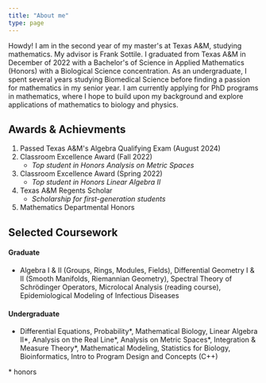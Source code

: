```yaml
---
title: "About me"
type: page
---
```

Howdy! I am in the second year of my master's at Texas A&M, studying mathematics. My advisor is Frank Sottile. I graduated from Texas A&M in December of 2022 with a Bachelor's of Science in Applied Mathematics (Honors) with a Biological Science concentration. As an undergraduate, I spent several years studying Biomedical Science before finding a passion for mathematics in my senior year. I am currently applying for PhD programs in mathematics, where I hope to build upon my background and explore applications of mathematics to biology and physics.

## Awards & Achievments
1. Passed Texas A&M's Algebra Qualifying Exam (August 2024)
2. Classroom Excellence Award (Fall 2022)
    * *Top student in Honors Analysis on Metric Spaces*
3. Classroom Excellence Award (Spring 2022)
    * *Top student in Honors Linear Algebra II*
4. Texas A&M Regents Scholar
    * *Scholarship for first-generation students*
4. Mathematics Departmental Honors

## Selected Coursework
#### Graduate
* Algebra I & II (Groups, Rings, Modules, Fields), Differential Geometry I & II (Smooth Manifolds, Riemannian Geometry), Spectral Theory of Schrödinger Operators, Microlocal Analysis (reading course), Epidemiological Modeling of Infectious Diseases

#### Undergraduate
* Differential Equations, Probability*, Mathematical Biology, Linear Algebra II*, Analysis on the Real Line*, Analysis on Metric Spaces*, Integration & Measure Theory*, Mathematical Modeling, Statistics for Biology, Bioinformatics, Intro to Program Design and Concepts (C++) 

\* honors

